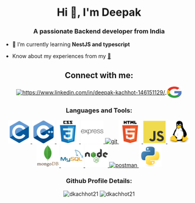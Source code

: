 <h1 align="center">Hi 👋, I'm Deepak</h1>
<h3 align="center">A passionate Backend developer from India</h3>

- 🌱 I’m currently learning **NestJS and typescript**

- Know about my experiences from my
[📄](https://drive.google.com/file/d/1LKkqxKQ0kZXrD9dbZk-lbxHvZhjEtWVF/view?usp=drive_link)

<h2 align="center">Connect with me:</h2>
<p align="center">
    <a href="https://linkedin.com/in/https://www.linkedin.com/in/deepak-kachhot-146151129/" target="blank"><img
            align="center"
            src="https://raw.githubusercontent.com/rahuldkjain/github-profile-readme-generator/master/src/images/icons/Social/linked-in-alt.svg"
            alt="https://www.linkedin.com/in/deepak-kachhot-146151129/" height="30" width="40" />
    </a>
    <a href="https://mail.google.com/mail/?view=cm&fs=1&to=dkachhot21gmail.com" target="_blank">
        <img align="center" src="https://raw.githubusercontent.com/devicons/devicon/master/icons/google/google-original.svg"
            alt="dkachhot21@gmail.com" height="30" width="40" />
    </a>
</p>

<h3 align="center">Languages and Tools:</h3>
<p align="center"> <a href="https://www.cprogramming.com/" target="_blank" rel="noreferrer"> <img
            src="https://raw.githubusercontent.com/devicons/devicon/master/icons/c/c-original.svg" alt="c" width="60"
            height="60" /> </a> <a href="https://www.w3schools.com/cpp/" target="_blank" rel="noreferrer"> <img
            src="https://raw.githubusercontent.com/devicons/devicon/master/icons/cplusplus/cplusplus-original.svg"
            alt="cplusplus" width="60" height="60" /> </a> <a href="https://www.w3schools.com/css/" target="_blank"
        rel="noreferrer"> <img
            src="https://raw.githubusercontent.com/devicons/devicon/master/icons/css3/css3-original-wordmark.svg"
            alt="css3" width="60" height="60" /> </a> <a href="https://expressjs.com" target="_blank" rel="noreferrer">
        <img src="https://raw.githubusercontent.com/devicons/devicon/master/icons/express/express-original-wordmark.svg"
            alt="express" width="60" height="60"
            style="background-image: url('https://wallpaperaccess.com/full/1556608.jpg');" />
    </a> <a href="https://git-scm.com/" target="_blank" rel="noreferrer"> <img
            src="https://www.vectorlogo.zone/logos/git-scm/git-scm-icon.svg" alt="git" width="60" height="60" /> </a> <a
        href="https://www.w3.org/html/" target="_blank" rel="noreferrer"> <img
            src="https://raw.githubusercontent.com/devicons/devicon/master/icons/html5/html5-original-wordmark.svg"
            alt="html5" width="60" height="60" /> </a> <a href="https://developer.mozilla.org/en-US/docs/Web/JavaScript"
        target="_blank" rel="noreferrer"> <img
            src="https://raw.githubusercontent.com/devicons/devicon/master/icons/javascript/javascript-original.svg"
            alt="javascript" width="60" height="60" /> </a> <a href="https://www.linux.org/" target="_blank"
        rel="noreferrer"> <img
            src="https://raw.githubusercontent.com/devicons/devicon/master/icons/linux/linux-original.svg" alt="linux"
            width="60" height="60" /> </a> <a href="https://www.mongodb.com/" target="_blank" rel="noreferrer"> <img
            src="https://raw.githubusercontent.com/devicons/devicon/master/icons/mongodb/mongodb-original-wordmark.svg"
            alt="mongodb" width="60" height="60" /> </a> <a href="https://www.mysql.com/" target="_blank"
        rel="noreferrer"> <img
            src="https://raw.githubusercontent.com/devicons/devicon/master/icons/mysql/mysql-original-wordmark.svg"
            alt="mysql" width="60" height="60" /> </a> <a href="https://nodejs.org" target="_blank" rel="noreferrer">
        <img src="https://raw.githubusercontent.com/devicons/devicon/master/icons/nodejs/nodejs-original-wordmark.svg"
            alt="nodejs" width="60" height="60" /> </a> <a href="https://postman.com" target="_blank" rel="noreferrer">
        <img src="https://www.vectorlogo.zone/logos/getpostman/getpostman-icon.svg" alt="postman" width="60"
            height="60" /> </a> <a href="https://www.python.org" target="_blank" rel="noreferrer"> <img
            src="https://raw.githubusercontent.com/devicons/devicon/master/icons/python/python-original.svg"
            alt="python" width="60" height="60" /> </a> </p>

<h3 align="center">Github Profile Details:</h3>
<p align="center"><img
        src="https://github-readme-stats.vercel.app/api/top-langs?username=dkachhot21&show_icons=true&locale=en&layout=compact"
        alt="dkachhot21" height=200 /> <img
        src="https://github-readme-stats.vercel.app/api?username=dkachhot21&show_icons=true&locale=en" alt="dkachhot21"
        height=200 /></p>
